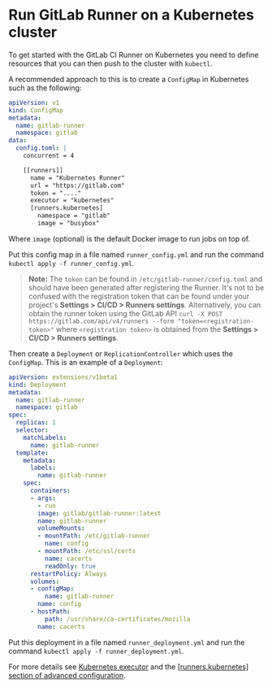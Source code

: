 # Run GitLab Runner on a Kubernetes cluster

To get started with the GitLab CI Runner on Kubernetes you need to define
resources that you can then push to the cluster with `kubectl`.

A recommended approach to this is to create a `ConfigMap` in Kubernetes such as
the following:

```yaml
apiVersion: v1
kind: ConfigMap
metadata:
  name: gitlab-runner
  namespace: gitlab
data:
  config.toml: |
    concurrent = 4

    [[runners]]
      name = "Kubernetes Runner"
      url = "https://gitlab.com"
      token = "...."
      executor = "kubernetes"
      [runners.kubernetes]
        namespace = "gitlab"
        image = "busybox"
```

Where `image` (optional) is the default Docker image to run jobs on top of.  

Put this config map in a file named `runner_config.yml` and run the command 
`kubectl apply -f runner_config.yml`.

>**Note:**
The `token` can be found in `/etc/gitlab-runner/config.toml` and should
have been generated after registering the Runner. It's not to be confused
with the registration token that can be found under your project's
**Settings > CI/CD > Runners settings**.  Alternatively, you can obtain the
runner token using the GitLab API 
`curl -X POST https://gitlab.com/api/v4/runners --form "token=<registration-token>"`
where `<registration token>` is obtained from the **Settings > CI/CD > Runners settings**.



Then create a `Deployment` or `ReplicationController` which uses the `ConfigMap`.
This is an example of a `Deployment`:

```yaml
apiVersion: extensions/v1beta1
kind: Deployment
metadata:
  name: gitlab-runner
  namespace: gitlab
spec:
  replicas: 1
  selector:
    matchLabels:
      name: gitlab-runner
  template:
    metadata:
      labels:
        name: gitlab-runner
    spec:
      containers:
      - args:
        - run
        image: gitlab/gitlab-runner:latest
        name: gitlab-runner
        volumeMounts:
        - mountPath: /etc/gitlab-runner
          name: config
        - mountPath: /etc/ssl/certs
          name: cacerts
          readOnly: true
      restartPolicy: Always
      volumes:
      - configMap:
          name: gitlab-runner
        name: config
      - hostPath:
          path: /usr/share/ca-certificates/mozilla
        name: cacerts
```

Put this deployment in a file named `runner_deployment.yml` and run the command 
`kubectl apply -f runner_deployment.yml`.

For more details see [Kubernetes executor](../executors/kubernetes.md)
and the [[runners.kubernetes] section of advanced configuration](../configuration/advanced-configuration.md#the-runners-kubernetes-section).